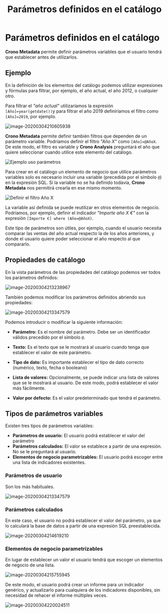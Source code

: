 ﻿---
title: Parámetros definidos en el catálogo
sidebarDepth: 2
position: 9
Autogenerated: true
---

# Parámetros definidos en el catálogo


**Crono Metadata** permite definir parámetros variables que el usuario tendrá que establecer antes de utilizarlos.

## Ejemplo



En la definición de los elementos del catálogo podemos utilizar expresiones y fórmulas para filtrar, por ejemplo, el año actual, el año 2012, o cualquier otro.

Para filtrar el _"año actual"_ utilizaríamos la expresión `[Año]=year(getdate())`y para filtrar el año 2019 definiríamos el filtro como `[Año]=2019`, por ejemplo.





![image-20200304210605938](/images/parametros1.png)



**Crono Metadata** permite definir también filtros que dependen de un parámetro variable. Podríamos definir el filtro _"Año X"_ como `[Año]=@AñoX`. De este modo, el filtro es variable y **Crono Analysis** preguntará el año que quiere seleccionar cuando utilice este elemento del catálogo.

![Ejemplo uso parámetros](/images/parametros2.gif)



Para crear en el catálogo un elemento de negocio que utilice parámetros variables solo es necesario incluir una variable (precedida por el símbolo `@`) en la expresión SQL. Si la variable no se ha definido todavía, **Crono Metadata** nos permitirá crearla en ese mismo momento.

![Definir el filtro Año X](/images/parametros3.gif)



La variable así definida se puede reutilizar en otros elementos de negocio. Podríamos, por ejemplo, definir el indicador _"Importe año X €"_ con la expresión `[Importe €] where (Año=@AñoX)`.



Este tipo de parámetros son útiles, por ejemplo, cuando el usuario necesita comparar las ventas del año actual respecto la de los años anteriores, y donde el usuario quiere poder seleccionar el año respecto al que compararlo.

  

## Propiedades de catálogo

En la vista parámetros de las propiedades del catálogo podemos ver todos los parámetros definidos:

![image-20200304213238967](/images/parametros4.png)

También podemos modificar los parámetros definidos abriendo sus propiedades:

![image-20200304213347579](/images/parametros5.png)

Podemos introducir o modificar la siguiente información:

- **Parámetro:** Es el nombre del parámetro. Debe ser un identificador válidos precedido por el símbolo `@`.

- **Texto:** Es el texto que se le mostrará al usuario cuando tenga que establecer el valor de este parámetro.

- **Tipo de dato:** Es importante establecer el tipo de dato correcto (numérico, texto, fecha o booleano)

- **Lista de valores:** Opcionalmente, se puede indicar una lista de valores que se le mostrará al usuario. De este modo, podrá establecer el valor más fácilmente.

- **Valor por defecto:** Es el valor predeterminado que tendrá el parámetro. 

  

## Tipos de parámetros variables

Existen tres tipos de parámetros variables:

- **Parámetros de usuario:** El usuario podrá establecer el valor del parámetro
- **Parámetros calculados:** El valor se establece a partir de una expresión. No se le preguntará al usuario.
- **Elementos de negocio parametrizables:** El usuario podrá escoger entre una lista de indicadores existentes.



### Parámetros de usuario

Son los más habituales.

![image-20200304213347579](/images/parametros5.png)

### Parámetros calculados

En este caso, el usuario no podrá establecer el valor del parámetro, ya que lo calculará la base de datos a partir de una expresión SQL preestablecida.

![image-20200304214619210](/images/parametros6.png)

### Elementos de negocio parametrizables

En lugar de establecer un valor el usuario tendrá que escoger un elementos de negocio de una lista. 

![image-20200304215755945](/images/parametros7.png)



De este modo, el usuario podrá crear un informe para un indicador genérico, y actualizarlo para cualquiera de los indicadores disponibles, sin necesidad de rehacer el informe múltiples veces.



![image-20200304220024511](/images/parametros8.png)
